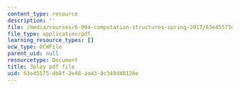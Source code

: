 ```yaml
---
content_type: resource
description: ''
file: /media/courses/6-004-computation-structures-spring-2017/63e45575db8f2e48aa430c348d4812be_R6EzJKevAE8.pdf
file_type: application/pdf
learning_resource_types: []
ocw_type: OCWFile
parent_uid: null
resourcetype: Document
title: 3play pdf file
uid: 63e45575-db8f-2e48-aa43-0c348d4812be
---
```

